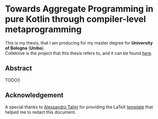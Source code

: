 # Towards Aggregate Programming in pure Kotlin through compiler-level metaprogramming
This is my thesis, that I am producing for my master degree for __University of Bologna__ (__Unibo__).  
Collektive is the project that this thesis refers to, and it can be found [here](https://github.com/ElisaTronetti/collektive).

## Abstract
TODO()

## Acknowledgement
A special thanks to [Alessandro Talmi](https://github.com/Tale152) for providing the LaTeX [template](https://github.com/TemplatesHub/unibo-thesis-template-english) that helped me to redact this document.
